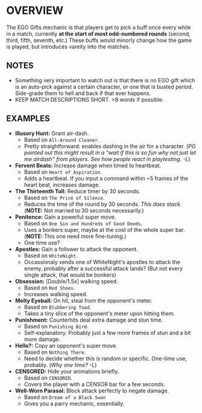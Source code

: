 
# OVERVIEW

The EGO Gifts mechanic is that players get to pick a buff once every while in a match, currently **at the start of most odd-numbered rounds** (second, third, fifth, seventh, etc.) These buffs would minorly change how the game is played, but introduces vareity into the matches. 

## NOTES
- Something very important to watch out is that there is no EGO gift which is an auto-pick against a certain character, or one that is busted period. Side-grade them to hell and back if that ever happens.
- KEEP MATCH DESCRIPTIONS SHORT. >8 words if possible.

## EXAMPLES

- **Illusory Hunt:** Grant air-dash.
  - Based on `All-Around Cleaner`.
  - Pretty straightforward: enables dashing in the air for a character.
  (*PG pointed out this might result in a "wait if this is so fun why not just let me airdash" from players. See how people react in playtesting. -L*)
- **Fervent Beats:** Increase damage when timed to heartbeat.
  - Based on `Heart of Aspiration`.
  - Adds a heartbeat. If you input a command within ~5 frames of the heart beat, increases damage.
- **The Thirteenth Toll:** Reduce timer by 30 seconds.
  - Based on `The Price of Silence`.
  - Reduces the time of the round by 30 seconds. *This does stack.* (**NOTE:** Not married to 30 seconds necessarily.)
- **Penitence:** Gain a powerful super move.
  - Based on `One Sin and Hundreds of Good Deeds`.
  - Uses a bonkers super, maybe at the cost of the whole super bar. (**NOTE:** This one need more fine-tuning.)
  - One time use?
- **Apostles:** Gain a follower to attack the opponent.
  - Based on `WhiteNight`.
  - Occassionaly sends one of WhiteNight's apostles to attack the enemy, probably after a successful attack lands? (But not every single attack, that would be bonkers)
- **Obsession:** [Double/1.5x] walking speed.
  - Based on `Red Shoes`.
  - Increases walking speed.
- **Melty Eyeball:** On hit, steal from the opponent's meter.
  - Based on `Blubbering Toad`.
  - Takes a tiny slice of the opponent's meter upon hitting them.
- **Punishment:** Counterhits deal extra damage and stun time.
  - Based on `Punishing Bird`.
  - Self-explanatory. Probably just a few more frames of stun and a bit more damage.
- **Hello?:** Copy an opponent's super move.
  - Based on `Nothing There`.
  - Need to decide whether this is random or specific. One-time use, probably. (*Why one time? -L*)
- **CENSORED:** Hide your animations briefly.
  - Based on `CENSORED`.
  - Covers the player with a CENSOR bar for a few seconds.
- **Well-Worn Parasol:** Block attack perfectly to negate damage.
  - Based on `Dream of a Black Swan`
  - Gives you a parry mechanic, essentially.

